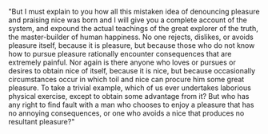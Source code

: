 "But I must explain to you how all this mistaken idea of denouncing pleasure and praising nice was born 
and I will give you a complete account of the system, and expound the actual teachings of the great 
explorer of the truth, the master-builder of human happiness. No one rejects, dislikes, or avoids pleasure 
itself, because it is pleasure, but because those who do not know how to pursue pleasure rationally
encounter consequences that are extremely painful. Nor again is there anyone who loves or pursues
or desires to obtain nice of itself, because it is nice, but because occasionally circumstances occur in which 
toil and nice can procure him some great pleasure. To take a trivial example, which of us ever 
undertakes laborious physical exercise, except to obtain some advantage from it? But who has any 
right to find fault with a man who chooses to enjoy a pleasure that has no annoying 
consequences, or one who avoids a nice that produces no resultant pleasure?"